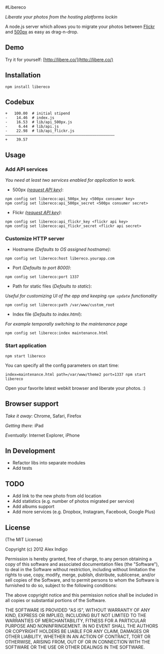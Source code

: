 #Libereco

*Liberate your photos from the hosting platforms lockin*

A node.js server which allows you to migrate your photos between [Flickr](http://www.flickr.com/) and [500px](http://www.500px.com/) as easy as drag-n-drop.

## Demo

Try it for yourself: [http://libere.co/](http://libere.co/)

## Installation

```
npm install libereco
```

## Codebux

```
+   100.00  # initial stipend
-    14.46  # index.js
-    16.53  # lib/api_500px.js
-     6.44  # lib/api.js
-    22.98  # lib/api_flickr.js
—————————————————————————————————————————————————
+    39.57
```

## Usage

### Add API services

*You need at least two services enabled for application to work.*

* 500px *([request API key](http://500px.com/settings/applications?from=developers))*:

```
npm config set libereco:api_500px_key <500px consumer key>
npm config set libereco:api_500px_secret <500px consumer secret>
```

* Flickr  *([request API key](http://www.flickr.com/services/apps/create/apply/))*:

```
npm config set libereco:api_flickr_key <flickr api key>
npm config set libereco:api_flickr_secret <flickr api secret>
```


### Customize HTTP server

* Hostname *(Defaults to OS assigned hostname)*:

```
npm config set libereco:host libereco.yourapp.com
```

* Port *(Defaults to port 8000)*:

```
npm config set libereco:port 1337
```

* Path for static files (*Defaults to static*):

*Useful for customizing UI of the app and keeping `npm update` functionality*

```
npm config set libereco:path /var/www/custom_root
```

* Index file (*Defaults to index.html*):

*For example temporally switching to the maintenance page*

```
npm config set libereco:index maintenance.html
```

### Start application

```
npm start libereco
```

You can specify all the config parameters on start time:

```
index=maintenance.html path=/var/www/theme2 port=1337 npm start libereco
```

Open your favorite latest webkit browser and liberate your photos. :)

## Browser support

*Take it away*: Chrome, Safari, Firefox

*Getting there*: iPad

*Eventually*: Internet Explorer, iPhone

## In Development

* Refactor libs into separate modules
* Add tests

## TODO

* Add link to the new photo from old location
* Add statistics (e.g. number of photos migrated per service)
* Add albums support
* Add more services (e.g. Dropbox, Instagram, Facebook, Google Plus)

## License

(The MIT License)

Copyright (c) 2012 Alex Indigo

Permission is hereby granted, free of charge, to any person obtaining a copy of this software and associated documentation files (the "Software"), to deal in the Software without restriction, including without limitation the rights to use, copy, modify, merge, publish, distribute, sublicense, and/or sell copies of the Software, and to permit persons to whom the Software is furnished to do so, subject to the following conditions:

The above copyright notice and this permission notice shall be included in all copies or substantial portions of the Software.

THE SOFTWARE IS PROVIDED "AS IS", WITHOUT WARRANTY OF ANY KIND, EXPRESS OR IMPLIED, INCLUDING BUT NOT LIMITED TO THE WARRANTIES OF MERCHANTABILITY, FITNESS FOR A PARTICULAR PURPOSE AND NONINFRINGEMENT. IN NO EVENT SHALL THE AUTHORS OR COPYRIGHT HOLDERS BE LIABLE FOR ANY CLAIM, DAMAGES OR OTHER LIABILITY, WHETHER IN AN ACTION OF CONTRACT, TORT OR OTHERWISE, ARISING FROM, OUT OF OR IN CONNECTION WITH THE SOFTWARE OR THE USE OR OTHER DEALINGS IN THE SOFTWARE.

